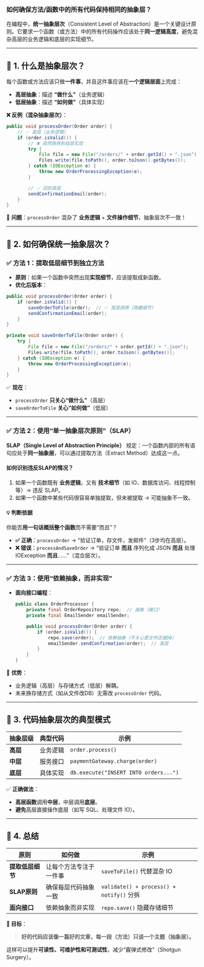 ### **如何确保方法/函数中的所有代码保持相同的抽象层？**

在编程中，**统一抽象层次**（Consistent Level of Abstraction）是一个关键设计原则。它要求一个函数（或方法）中的所有代码操作应该处于**同一逻辑高度**，避免混杂高层的业务逻辑和底层的实现细节。

---

## **🔹 1. 什么是抽象层次？**
每个函数或方法应该只做**一件事**，并且这件事应该在**一个逻辑层面**上完成：
- **高层抽象**：描述 **“做什么”**（业务逻辑）
- **低层抽象**：描述 **“如何做”**（具体实现）

**❌ 反例（混杂抽象层次）**：
```java
public void processOrder(Order order) {
    // ✅ 高层（业务逻辑）
    if (order.isValid()) {
        // ❌ 突然跳转到低层实现
        try {
            File file = new File("/orders/" + order.getId() + ".json");
            Files.write(file.toPath(), order.toJson().getBytes());
        } catch (IOException e) {
            throw new OrderProcessingException(e);
        }

        // ✅ 回到高层
        sendConfirmationEmail(order);
    }
}
```
🔶 **问题**：`processOrder` 混杂了 **业务逻辑** + **文件操作细节**，抽象层次不一致！

---

## **🔹 2. 如何确保统一抽象层次？**
### **✅ 方法 1：提取低层细节到独立方法**
- **原则**：如果一个函数中突然出现**实现细节**，应该提取成新函数。
- **优化后版本**：
```java
public void processOrder(Order order) {
    if (order.isValid()) {
        saveOrderToFile(order);  // ✅ 高层调用（隐藏细节）
        sendConfirmationEmail(order);
    }
}

private void saveOrderToFile(Order order) {
    try {
        File file = new File("/orders/" + order.getId() + ".json");
        Files.write(file.toPath(), order.toJson().getBytes());
    } catch (IOException e) {
        throw new OrderProcessingException(e);
    }
}
```
✅ **现在**：
- `processOrder` **只关心“做什么”**（高层）
- `saveOrderToFile` **关心“如何做”**（低层）

---

### **✅ 方法 2：使用“单一抽象层次原则”（SLAP）**
**SLAP（Single Level of Abstraction Principle）** 规定：一个函数内部的所有语句应处于**同一抽象层**，可以通过提取方法（Extract Method）达成这一点。
<!--SR:!2025-10-20,3,250!2000-01-01,1,250!2000-01-01,1,250-->

#### **如何识别违反SLAP的情况？**
1. 如果一个函数既有 **业务逻辑**，又有 **技术细节**（如 IO、数据库访问、线程控制等）→ 违反 SLAP。
2. 如果一个函数中某些代码很容易单独提取，但未被提取 → 可能抽象不一致。

#### **💡 判断依据**
你能否**用一句话概括整个函数**而不需要“而且”？
- **✅ 正确**：`processOrder` → “验证订单，存文件，发邮件”（3步均在高层）。
- **❌ 错误**：`processAndSaveOrder` → “验证订单 **而且** 序列化成 JSON **而且** 处理 IOException **而且**……”（混合层次）。

---

### **✅ 方法 3：使用“依赖抽象，而非实现”**
- **面向接口编程**：
  ```java
  public class OrderProcessor {
      private final OrderRepository repo;  // 抽象（接口）
      private final EmailSender emailSender;

      public void processOrder(Order order) {
          if (order.isValid()) {
              repo.save(order);  // 依赖抽象（不关心是文件还是DB）
              emailSender.sendConfirmation(order);  // 高层
          }
      }
  }
  ```
🔶 **优势**：
- 业务逻辑（高层）与存储方式（低层）解耦。
- 未来换存储方式（如从文件改DB）无需改 `processOrder` 代码。

---

## **🔹 3. 代码抽象层次的典型模式**
| **抽象层级** | **典型代码** | **示例** |
|-------------|------------|---------|
| **高层**    | 业务逻辑   | `order.process()` |
| **中层**    | 服务接口   | `paymentGateway.charge(order)` |
| **底层**    | 具体实现   | `db.execute("INSERT INTO orders...")` |

✅ **正确做法**：
- **高层函数**调用**中层**，中层调用**底层**。
- **避免**高层直接操作底层（如写 SQL、处理文件 IO）。

---

## **🔹 4. 总结**
| **原则** | **如何做** | **示例** |
|---------|----------|---------|
| **提取低层细节** | 让每个方法专注于一件事 | `saveToFile()` 代替混杂 IO |
| **SLAP原则** | 确保每层代码抽象一致 | `validate() + process() + notify()` 分拆 |
| **面向接口** | 依赖抽象而非实现 | `repo.save()` 隐藏存储细节 |

**🎯 目标**：
> **好的代码应该像一篇好的文章，每一段（方法）只谈一个主题（抽象层）。**

这样可以提升**可读性、可维护性和可测试性**，减少“霰弹式修改”（Shotgun Surgery）。